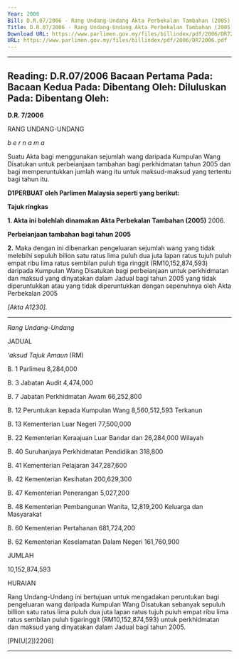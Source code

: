 ```yaml
---
Year: 2006
Bill: D.R.07/2006 - Rang Undang-Undang Akta Perbekalan Tambahan (2005) 2006 (Lulus)
Title: D.R.07/2006 - Rang Undang-Undang Akta Perbekalan Tambahan (2005) 2006 (Lulus)
Download URL: https://www.parlimen.gov.my/files/billindex/pdf/2006/DR72006.pdf
URL: https://www.parlimen.gov.my/files/billindex/pdf/2006/DR72006.pdf
---
```

---
Reading:
D.R.07/2006
Bacaan Pertama Pada:
Bacaan Kedua Pada:
Dibentang Oleh:
Diluluskan Pada:
Dibentang Oleh:
---

**D.R. 7/2006**

RANG UNDANG-UNDANG

_b e r n a m a_

Suatu Akta bagi menggunakan sejumlah wang daripada Kumpulan
Wang Disatukan untuk perbeianjaan tambahan bagi perkhidmatan
tahun 2005 dan bagi memperuntukkan jumlah wang itu untuk
maksud-maksud yang tertentu bagi tahun itu.

**D1PERBUAT oleh Parlimen Malaysia seperti yang berikut:**

**Tajuk ringkas**

**1.  Akta ini bolehlah dinamakan Akta Perbekalan Tambahan (2005)**
2006.

**Perbeianjaan tambahan bagi tahun 2005**

**2.** Maka dengan ini dibenarkan pengeluaran sejumlah wang yang
tidak melebihi sepuluh bilion satu ratus lima puluh dua juta lapan
ratus tujuh puluh empat ribu lima ratus sembilan puluh tiga ringgit
(RM10,152,874,593) daripada Kumpulan Wang Disatukan bagi
perbeianjaan untuk perkhidmatan dan maksud yang dinyatakan
dalam Jadual bagi tahun 2005 yang tidak diperuntukkan atau yang
tidak diperuntukkan dengan sepenuhnya oleh Akta Perbekalan 2005

_[Akta A1230]._


-----

_Rang Undang-Undang_

JADUAL

_'aksud_ _Tajuk_ _Amaun_
(RM)

B.  1 Parlimeu 8,284,000

B.  3 Jabatan Audit 4,474,000

B.  7 Jabatan Perkhidmatan Awam 66,252,800

B. 12 Peruntukan kepada Kumpulan Wang 8,560,512,593
Terkanun

B. 13 Kementerian Luar Negeri 77,500,000

B. 22 Kementerian Keraajuan Luar Bandar dan 26,284,000
Wilayah

B. 40 Suruhanjaya Perkhidmatan Pendidikan 318,800

B. 41 Kementerian Pelajaran 347,287,600

B. 42 Kementerian Kesihatan 200,629,300

B. 47 Kementerian Penerangan 5,027,200

B. 48 Kementerian Pembangunan Wanita, 12,819,200
Keluarga dan Masyarakat

B. 60 Kementerian Pertahanan 681,724,200

B. 62 Kementerian Keselamatan Dalam Negeri 161,760,900


JUMLAH


10,152,874,593


HURAIAN

Rang Undang-Undang ini bertujuan untuk mengadakan peruntukan bagi
pengeluaran wang daripada Kumpulan Wang Disatukan sebanyak sepuluh billion
satu ratus lima puluh dua juta lapan ratus tujuh puiuh empat ribu lima ratus
sembilan puluh tigaringgit (RM10,152,874,593) untuk perkhidmatan dan maksud
yang dinyatakan dalam Jadual bagi tahun 2005.

[PN(U[2])2206]


-----

